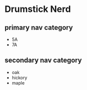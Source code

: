 # Drumstick Nerd

## primary nav category

- 5A
- 7A

## secondary nav category

- oak
- hickory
- maple
